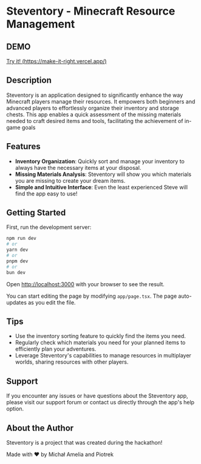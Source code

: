 
# Steventory - Minecraft Resource Management

## DEMO

[Try it! (https://make-it-right.vercel.app/)](https://make-it-right.vercel.app/)

## Description

Steventory is an application designed to significantly enhance the way Minecraft players manage their resources. It empowers both beginners and advanced players to effortlessly organize their inventory and storage chests. This app enables a quick assessment of the missing materials needed to craft desired items and tools, facilitating the achievement of in-game goals

## Features

- **Inventory Organization**: Quickly sort and manage your inventory to always have the necessary items at your disposal.
- **Missing Materials Analysis**: Steventory will show you which materials you are missing to create your dream items.
- **Simple and Intuitive Interface**: Even the least experienced Steve will find the app easy to use!

## Getting Started

First, run the development server:

```bash
npm run dev
# or
yarn dev
# or
pnpm dev
# or
bun dev
```

Open [http://localhost:3000](http://localhost:3000) with your browser to see the result.

You can start editing the page by modifying `app/page.tsx`. The page auto-updates as you edit the file.


## Tips

- Use the inventory sorting feature to quickly find the items you need.
- Regularly check which materials you need for your planned items to efficiently plan your adventures.
- Leverage Steventory's capabilities to manage resources in multiplayer worlds, sharing resources with other players.

## Support

If you encounter any issues or have questions about the Steventory app, please visit our support forum or contact us directly through the app's help option.

## About the Author

Steventory is a project that was created during the hackathon!

Made with ♥ by Michał Amelia and Piotrek